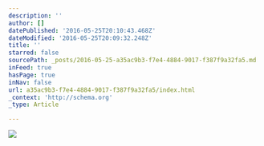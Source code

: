 ```yaml
---
description: ''
author: []
datePublished: '2016-05-25T20:10:43.468Z'
dateModified: '2016-05-25T20:09:32.248Z'
title: ''
starred: false
sourcePath: _posts/2016-05-25-a35ac9b3-f7e4-4884-9017-f387f9a32fa5.md
inFeed: true
hasPage: true
inNav: false
url: a35ac9b3-f7e4-4884-9017-f387f9a32fa5/index.html
_context: 'http://schema.org'
_type: Article

---
```

![](https://the-grid-user-content.s3-us-west-2.amazonaws.com/c32657ca-8d90-4b8d-b47d-17368af074b2.jpg)